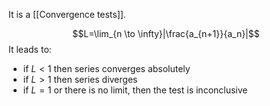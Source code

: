 It is a [[Convergence tests]].

$$L=\lim_{n \to \infty}|\frac{a_{n+1}}{a_n}|$$
It leads to:
- if $L < 1$ then series converges absolutely
- if $L>1$ then series diverges
- if $L=1$ or there is no limit, then the test is inconclusive